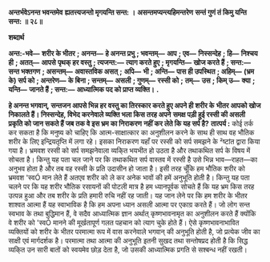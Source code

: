 **अन्तर्भवेऽनन्त भवन्तमेव** **ह्यतत्त्यजन्तो मृगयन्ति सन्त: ।** **असन्तमप्यन्त्यहिमन्तरेण** **सन्तं गुणं तं किमु यन्ति सन्त: ॥ २८॥** 

**शब्दार्थ** 

**अन्त:-भवे—** **शरीर के भीतर** **; अनन्त—** **हे अनन्त प्रभु** **; भवन्तम्—** **आप** **; एव—** **निस्सन्देह** **; हि—** **निश्चय ही** **; अतत्—** **आपसे** **पृथक् हर वस्तु** **; त्यजन्त:—** **त्याग करते हुए** **; मृगयन्ति—** **खोज करते हैं** **; सन्त:—** **सन्त भक्तगण** **; असन्तम्—** **अवास्तविक असत्** **;** **अपि—** **भी** **; अन्ति—** **पास ही उपस्थित** **; अहिम्—** **(भ्रम के) सर्प को** **; अन्तरेण—** **के बिना** **; सन्तम्—** **असली** **; गुणम्—** **रस्सी को** **;** **तम्—** **उस** **; किम् उ—** **क्या** **; यन्ति—** **जानते हैं** **; सन्त:—** **आध्यात्मिक पद को प्राप्त व्यक्ति।** **.** 

**हे अनन्त भगवान्, सन्तजन आपसे भिन्न हर वस्तु का तिरस्कार करते हुए अपने ही शरीर के** **भीतर आपको खोज निकालते हैं। निस्सन्देह, विभेद करनेवाले व्यक्ति भला किस तरह अपने** **समक्ष पड़ी हुई रस्सी की असली प्रकृति को जान सकते हैं जब तक वे इस भ्रम का निराकरण** **नहीं कर लेते कि यह सर्प है?** **तात्पर्य :** कोई तर्क कर सकता है कि मनुष्य को चाहिए कि आत्म-साक्षात्कार का अनुशीलन करने के साथ ही साथ वह भौतिक शरीर के लिए इन्द्रियतृप्ति में लगा रहे। इसका निराकरण यहाँ पर रस्सी को सर्प समझने के ²ष्टांत द्वारा किया गया है। भ्रमवश रस्सी को सर्प समझनेवाला व्यकि्त भयभीत हो उठता है और तथाकथित सर्प के विषय में सोचता है। किन्तु यह पता चल जाने पर कि तथाकथित सर्प वास्तव में रस्सी है उसे भिन्न भाव—राहत—का अनुभव होता है और तब वह रस्सी के प्रति उदासीन हो जाता है। इसी तरह चूँकि हम भौतिक शरीर को भ्रमवश 'स्वÓ मान लेते हैं अतएव शरीर को ले कर अनेक भावों की हमें अनुभूति होती है। किन्तु यह पता चलने पर कि यह शरीर भौतिक रसायनों की पोटली मात्र है हम ध्यानपूर्वक सोचते हैं कि यह भ्रम किस तरह उत्पन्न हुआ और तब शरीर के प्रति हमारी रुचि नहीं रह जाती। यह जान लेने पर कि हम शरीर के भीतर शाश्वत आत्मा हैं यह स्वाभाविक है कि हम अपना ध्यान असली आत्मा पर एकाग्र करते हैं। जो लोग सन्त स्वभाव के तथा बुद्धिमान हैं, वे सदैव आध्यात्मिक ज्ञान अर्थात् कृष्णभावनामृत का अनुशीलन करते हैं क्योंकि वे शरीर को 'स्वÓ मानने की मूर्खतापूर्ण गलत पहचान को त्याग चुके होते हैं। ऐसे कृष्णभावनाभावित व्यक्तियों को शरीर के भीतर परमात्मा रूप में वास करनेवाले भगवान् की अनुभूति होती है, जो प्रत्येक जीव का साक्षी एवं मार्गदर्शक है। परमात्मा तथा आत्मा की अनुभूति इतनी सुखद तथा सन्तोषप्रद होती है कि सिद्ध व्यकि्त उन सारी बातों को स्वयमेव छोड़ देता है, जो उसकी आध्यात्मिक प्रगति से सश्बन्ध नहीं रखती।  